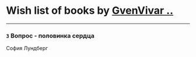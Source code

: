 # Wish list of books by [GvenVivar ..](https://www.facebook.com/app_scoped_user_id/158266434925901/)
---

### `3` Вопрос - половинка сердца
София Лундберг

